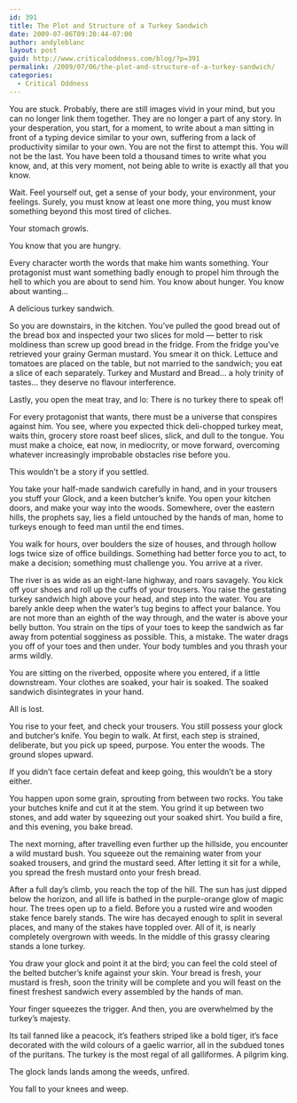 ```yaml
---
id: 391
title: The Plot and Structure of a Turkey Sandwich
date: 2009-07-06T09:20:44-07:00
author: andyleblanc
layout: post
guid: http://www.criticaloddness.com/blog/?p=391
permalink: /2009/07/06/the-plot-and-structure-of-a-turkey-sandwich/
categories:
  - Critical Oddness
---
```

You are stuck. Probably, there are still images vivid in your mind, but you can no longer link them together. They are no longer a part of any story. In your desperation, you start, for a moment, to write about a man sitting in front of a typing device similar to your own, suffering from a lack of productivity similar to your own. You are not the first to attempt this. You will not be the last. You have been told a thousand times to write what you know, and, at this very moment, not being able to write is exactly all that you know.

Wait. Feel yourself out, get a sense of your body, your environment, your feelings. Surely, you must know at least one more thing, you must know something beyond this most tired of cliches.

Your stomach growls. 

You know that you are hungry.

Every character worth the words that make him wants something. Your protagonist must want something badly enough to propel him through the hell to which you are about to send him. You know about hunger. You know about wanting&#8230;

A delicious turkey sandwich.

So you are downstairs, in the kitchen. You&#8217;ve pulled the good bread out of the bread box and inspected your two slices for mold &#8212; better to risk moldiness than screw up good bread in the fridge. From the fridge you&#8217;ve retrieved your grainy German mustard. You smear it on thick. Lettuce and tomatoes are placed on the table, but not married to the sandwich; you eat a slice of each separately. Turkey and Mustard and Bread&#8230; a holy trinity of tastes&#8230; they deserve no flavour interference.

Lastly, you open the meat tray, and lo: There is no turkey there to speak of!

For every protagonist that wants, there must be a universe that conspires against him. You see, where you expected thick deli-chopped turkey meat, waits thin, grocery store roast beef slices, slick, and dull to the tongue. You must make a choice, eat now, in mediocrity, or move forward, overcoming whatever increasingly improbable obstacles rise before you.

This wouldn&#8217;t be a story if you settled.

You take your half-made sandwich carefully in hand, and in your trousers you stuff your Glock, and a keen butcher&#8217;s knife. You open your kitchen doors, and make your way into the woods. Somewhere, over the eastern hills, the prophets say, lies a field untouched by the hands of man, home to turkeys enough to feed man until the end times.

You walk for hours, over boulders the size of houses, and through hollow logs twice size of office buildings. Something had better force you to act, to make a decision; something must challenge you. You arrive at a river.

The river is as wide as an eight-lane highway, and roars savagely. You kick off your shoes and roll up the cuffs of your trousers. You raise the gestating turkey sandwich high above your head, and step into the water. You are barely ankle deep when the water&#8217;s tug begins to affect your balance. You are not more than an eighth of the way through, and the water is above your belly button. You strain on the tips of your toes to keep the sandwich as far away from potential sogginess as possible. This, a mistake. The water drags you off of your toes and then under. Your body tumbles and you thrash your arms wildly. 

You are sitting on the riverbed, opposite where you entered, if a little downstream. Your clothes are soaked, your hair is soaked. The soaked sandwich disintegrates in your hand.

All is lost.

You rise to your feet, and check your trousers. You still possess your glock and butcher&#8217;s knife. You begin to walk. At first, each step is strained, deliberate, but you pick up speed, purpose. You enter the woods. The ground slopes upward.

If you didn&#8217;t face certain defeat and keep going, this wouldn&#8217;t be a story either.

You happen upon some grain, sprouting from between two rocks. You take your butches knife and cut it at the stem. You grind it up between two stones, and add water by squeezing out your soaked shirt. You build a fire, and this evening, you bake bread.

The next morning, after travelling even further up the hillside, you encounter a wild mustard bush. You squeeze out the remaining water from your soaked trousers, and grind the mustard seed. After letting it sit for a while, you spread the fresh mustard onto your fresh bread.

After a full day&#8217;s climb, you reach the top of the hill. The sun has just dipped below the horizon, and all life is bathed in the purple-orange glow of magic hour. The trees open up to a field. Before you a rusted wire and wooden stake fence barely stands. The wire has decayed enough to split in several places, and many of the stakes have toppled over. All of it, is nearly completely overgrown with weeds. In the middle of this grassy clearing stands a lone turkey.

You draw your glock and point it at the bird; you can feel the cold steel of the belted butcher&#8217;s knife against your skin. Your bread is fresh, your mustard is fresh, soon the trinity will be complete and you will feast on the finest freshest sandwich every assembled by the hands of man.

Your finger squeezes the trigger. And then, you are overwhelmed by the turkey&#8217;s majesty.

Its tail fanned like a peacock, it&#8217;s feathers striped like a bold tiger, it&#8217;s face decorated with the wild colours of a gaelic warrior, all in the subdued tones of the puritans. The turkey is the most regal of all galliformes. A pilgrim king.

The glock lands lands among the weeds, unfired. 

You fall to your knees and weep.